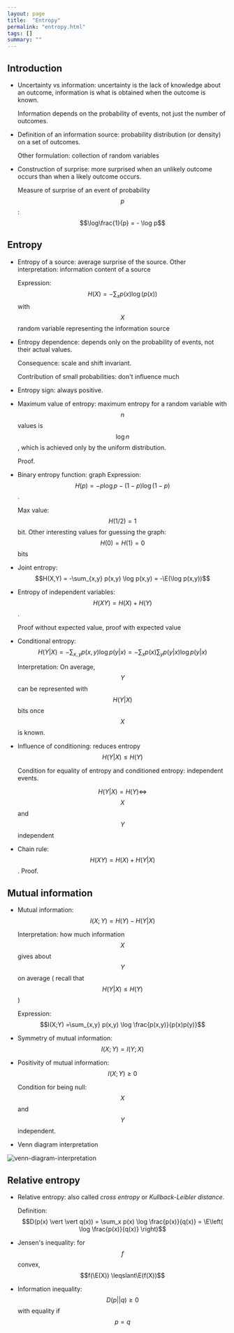 ```yaml
---
layout: page
title:  "Entropy"
permalink: "entropy.html"
tags: []
summary: ""
---
```

$$
\newcommand{\E}{\mathbb{E}}
$$

## Introduction
* Uncertainty vs information: uncertainty is the lack of knowledge about an
  outcome, information is what is obtained when the outcome is known.

  Information depends on the probability of events, not just the number of
  outcomes.
* Definition of an information source: probability distribution (or density) on a
  set of outcomes.

  Other formulation: collection of random variables
* Construction of surprise: more surprised when an unlikely outcome occurs than
  when a likely outcome occurs.

  Measure of surprise of an event of probability $$p$$:
  $$\log\frac{1}{p} = - \log p$$

## Entropy
* Entropy of a source: average surprise of the source. Other interpretation:
  information content of a source

  Expression: $$H(X) = - \sum_x p(x) \log(p(x))$$ with $$X$$ random variable
  representing the information source
* Entropy dependence: depends only on the probability of events, not their
  actual values.

  Consequence: scale and shift invariant.

  Contribution of small probabilities: don't influence much
* Entropy sign: always positive.

* Maximum value of entropy: maximum entropy for a random variable with $$n$$
  values is $$\log n$$, which is achieved only by the uniform distribution.

  Proof.
* Binary entropy function: graph
  Expression: $$H(p) = - p \log p - (1-p) \log(1-p)$$.

  Max value: $$H(1/2) = 1$$ bit. Other interesting values for guessing the
  graph: $$H(0) = H(1) = 0$$ bits
* Joint entropy: $$H(X,Y) = -\sum_{x,y} p(x,y) \log p(x,y) = -\E(\log p(x,y))$$
* Entropy of independent variables: $$H(XY) = H(X)+ H(Y)$$.

  Proof without expected value, proof with expected value
* Conditional entropy: $$H(Y\vert X) = - \sum_{x,y} p(x,y) \log p(y \vert x)
  = -\sum_x p(x) \sum_y p(y \vert x) \log p(y \vert x)$$

  Interpretation: On average, $$Y$$ can be represented with $$H(Y \vert X)$$
  bits once $$X$$ is known.

* Influence of conditioning: reduces entropy $$H(Y \vert X) \leqslant H(Y)$$

  Condition for equality of entropy and conditioned entropy: independent events.

  $$H(Y \vert X) = H(Y) \Leftrightarrow$$ $$X$$ and $$Y$$ independent
* Chain rule: $$H(XY) = H(X) + H(Y \vert X)$$. Proof.

## Mutual information
* Mutual information: $$I(X;Y) = H(Y)-H(Y \vert X)$$

  Interpretation: how much information $$X$$ gives about $$Y$$ on average (
  recall that $$H(Y \vert X) \leqslant H(Y)$$)

  Expression: $$I(X;Y) =\sum_{x,y} p(x,y) \log \frac{p(x,y)}{p(x)p(y)}$$

* Symmetry of mutual information: $$I(X;Y) = I(Y;X)$$
* Positivity of mutual information: $$I(X;Y) \geqslant 0$$

  Condition for being null: $$X$$ and $$Y$$ independent.

* Venn diagram interpretation

![venn-diagram-interpretation](/images/information-theory/venn-diagram-interpretation.png)

## Relative entropy
* Relative entropy: also called *cross entropy* or *Kullback-Leibler distance*.

  Definition: $$D(p(x) \vert \vert q(x)) = \sum_x p(x) \log \frac{p(x)}{q(x)} = \E\left( \log \frac{p(x)}{q(x)} \right)$$
* Jensen's inequality: for $$f$$ convex, $$f(\E(X)) \leqslant\E(f(X))$$
* Information inequality: $$D(p \vert \vert q) \geqslant 0$$ with equality if
  $$p=q$$
